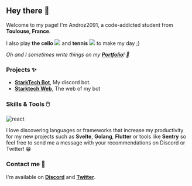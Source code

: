 ## Hey there 👋

Welcome to my page! I'm Androz2091, a code-addicted student from <img src="https://image.flaticon.com/icons/svg/197/197560.svg" width="13"/> **Toulouse, France**. 

I also play **the cello** <img src="https://img.icons8.com/color/24/000000/cello.png" /> and **tennis** <img src="https://img.icons8.com/color/24/000000/tennis.png" /> to make my day ;)

*Oh and I sometimes write things on my **[Portfolio](https://flarez.xyz)**! 📝*

### Projects ✨

* **[StarkTech Bot](https://starktech.xyz)**, My discord bot.
* **[Starktech Web](https://starktech.xyz)**, The web of my bot


### Skills & Tools 🖱️

![react](https://upload.wikimedia.org/wikipedia/commons/thumb/4/47/React.svg/1200px-React.svg.png)

I love discovering languages or frameworks that increase my productivity for my new projects such as **Svelte**, **Golang**, **Flutter** or tools like **Sentry** so feel free to send me a message with your recommendations on Discord or Twitter! 😁

### Contact me 🤝

I'm available on **[Discord](https://flarez.xyz/discord)** and **[Twitter](https://twitter.com/flarez)**.
